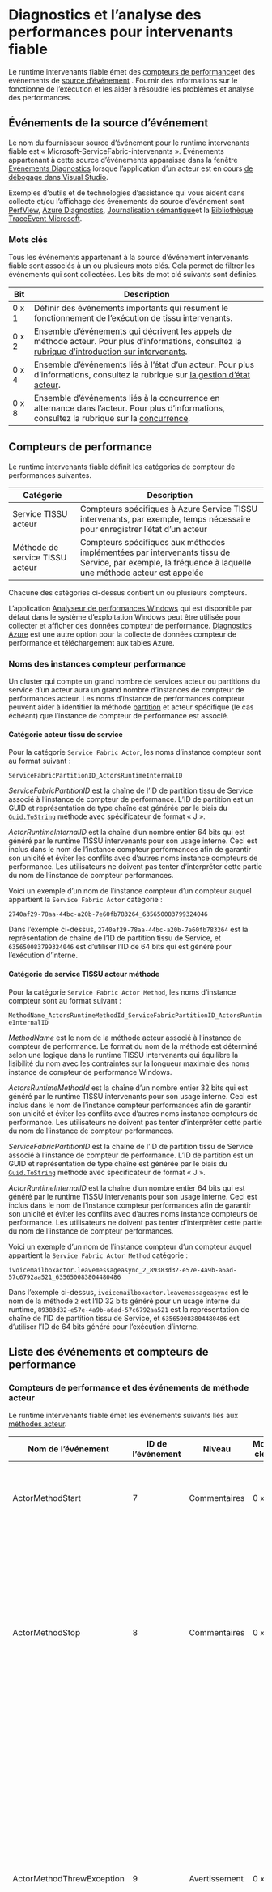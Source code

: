 <properties
   pageTitle="Diagnostics intervenants et surveillance | Microsoft Azure"
   description="Cet article décrit les diagnostics et fonctionnalités dans le runtime Service TISSU fiable intervenants, y compris les événements et les compteurs émis par celle-ci l’analyse des performances."
   services="service-fabric"
   documentationCenter=".net"
   authors="abhishekram"
   manager="timlt"
   editor="vturecek"/>

<tags
   ms.service="service-fabric"
   ms.devlang="dotnet"
   ms.topic="article"
   ms.tgt_pltfrm="NA"
   ms.workload="NA"
   ms.date="07/05/2016"
   ms.author="abhisram"/>

# <a name="diagnostics-and-performance-monitoring-for-reliable-actors"></a>Diagnostics et l’analyse des performances pour intervenants fiable
Le runtime intervenants fiable émet des [compteurs de performance](https://msdn.microsoft.com/library/system.diagnostics.performancecounter.aspx)et des événements de [source d’événement](https://msdn.microsoft.com/library/system.diagnostics.tracing.eventsource.aspx) . Fournir des informations sur le fonctionne de l’exécution et les aider à résoudre les problèmes et analyse des performances.

## <a name="eventsource-events"></a>Événements de la source d’événement
Le nom du fournisseur source d’événement pour le runtime intervenants fiable est « Microsoft-ServiceFabric-intervenants ». Événements appartenant à cette source d’événements apparaisse dans la fenêtre [Événements Diagnostics](service-fabric-diagnostics-how-to-monitor-and-diagnose-services-locally.md#view-service-fabric-system-events-in-visual-studio) lorsque l’application d’un acteur est en cours [de débogage dans Visual Studio](service-fabric-debugging-your-application.md).

Exemples d’outils et de technologies d’assistance qui vous aident dans collecte et/ou l’affichage des événements de source d’événement sont [PerfView](http://www.microsoft.com/download/details.aspx?id=28567), [Azure Diagnostics](../cloud-services/cloud-services-dotnet-diagnostics.md), [Journalisation sémantique](https://msdn.microsoft.com/library/dn774980.aspx)et la [Bibliothèque TraceEvent Microsoft](http://www.nuget.org/packages/Microsoft.Diagnostics.Tracing.TraceEvent).

### <a name="keywords"></a>Mots clés
Tous les événements appartenant à la source d’événement intervenants fiable sont associés à un ou plusieurs mots clés. Cela permet de filtrer les événements qui sont collectées. Les bits de mot clé suivants sont définies.

|Bit|Description|
|---|---|
|0 x 1|Définir des événements importants qui résument le fonctionnement de l’exécution de tissu intervenants.|
|0 x 2|Ensemble d’événements qui décrivent les appels de méthode acteur. Pour plus d’informations, consultez la [rubrique d’introduction sur intervenants](service-fabric-reliable-actors-introduction.md#actors).|
|0 x 4|Ensemble d’événements liés à l’état d’un acteur. Pour plus d’informations, consultez la rubrique sur [la gestion d’état acteur](service-fabric-reliable-actors-state-management.md).|
|0 x 8|Ensemble d’événements liés à la concurrence en alternance dans l’acteur. Pour plus d’informations, consultez la rubrique sur la [concurrence](service-fabric-reliable-actors-introduction.md#concurrency).|

## <a name="performance-counters"></a>Compteurs de performance
Le runtime intervenants fiable définit les catégories de compteur de performances suivantes.

|Catégorie|Description|
|---|---|
|Service TISSU acteur|Compteurs spécifiques à Azure Service TISSU intervenants, par exemple, temps nécessaire pour enregistrer l’état d’un acteur|
|Méthode de service TISSU acteur|Compteurs spécifiques aux méthodes implémentées par intervenants tissu de Service, par exemple, la fréquence à laquelle une méthode acteur est appelée|

Chacune des catégories ci-dessus contient un ou plusieurs compteurs.

L’application [Analyseur de performances Windows](https://technet.microsoft.com/library/cc749249.aspx) qui est disponible par défaut dans le système d’exploitation Windows peut être utilisée pour collecter et afficher des données compteur de performance. [Diagnostics Azure](../cloud-services/cloud-services-dotnet-diagnostics.md) est une autre option pour la collecte de données compteur de performance et téléchargement aux tables Azure.

### <a name="performance-counter-instance-names"></a>Noms des instances compteur performance
Un cluster qui compte un grand nombre de services acteur ou partitions du service d’un acteur aura un grand nombre d’instances de compteur de performances acteur. Les noms d’instance de performances compteur peuvent aider à identifier la méthode [partition](service-fabric-reliable-actors-platform.md#service-fabric-partition-concepts-for-actors) et acteur spécifique (le cas échéant) que l’instance de compteur de performance est associé.

#### <a name="service-fabric-actor-category"></a>Catégorie acteur tissu de service
Pour la catégorie `Service Fabric Actor`, les noms d’instance compteur sont au format suivant :

`ServiceFabricPartitionID_ActorsRuntimeInternalID`

*ServiceFabricPartitionID* est la chaîne de l’ID de partition tissu de Service associé à l’instance de compteur de performance. L’ID de partition est un GUID et représentation de type chaîne est générée par le biais du [`Guid.ToString`](https://msdn.microsoft.com/library/97af8hh4.aspx) méthode avec spécificateur de format « J ».

*ActorRuntimeInternalID* est la chaîne d’un nombre entier 64 bits qui est généré par le runtime TISSU intervenants pour son usage interne. Ceci est inclus dans le nom de l’instance compteur performances afin de garantir son unicité et éviter les conflits avec d’autres noms instance compteurs de performance. Les utilisateurs ne doivent pas tenter d’interpréter cette partie du nom de l’instance de compteur performances.

Voici un exemple d’un nom de l’instance compteur d’un compteur auquel appartient la `Service Fabric Actor` catégorie :

`2740af29-78aa-44bc-a20b-7e60fb783264_635650083799324046`

Dans l’exemple ci-dessus, `2740af29-78aa-44bc-a20b-7e60fb783264` est la représentation de chaîne de l’ID de partition tissu de Service, et `635650083799324046` est d’utiliser l’ID de 64 bits qui est généré pour l’exécution d’interne.

#### <a name="service-fabric-actor-method-category"></a>Catégorie de service TISSU acteur méthode
Pour la catégorie `Service Fabric Actor Method`, les noms d’instance compteur sont au format suivant :

`MethodName_ActorsRuntimeMethodId_ServiceFabricPartitionID_ActorsRuntimeInternalID`

*MethodName* est le nom de la méthode acteur associé à l’instance de compteur de performance. Le format du nom de la méthode est déterminé selon une logique dans le runtime TISSU intervenants qui équilibre la lisibilité du nom avec les contraintes sur la longueur maximale des noms instance de compteur de performance Windows.

*ActorsRuntimeMethodId* est la chaîne d’un nombre entier 32 bits qui est généré par le runtime TISSU intervenants pour son usage interne. Ceci est inclus dans le nom de l’instance compteur performances afin de garantir son unicité et éviter les conflits avec d’autres noms instance compteurs de performance. Les utilisateurs ne doivent pas tenter d’interpréter cette partie du nom de l’instance de compteur performances.

*ServiceFabricPartitionID* est la chaîne de l’ID de partition tissu de Service associé à l’instance de compteur de performance. L’ID de partition est un GUID et représentation de type chaîne est générée par le biais du [`Guid.ToString`](https://msdn.microsoft.com/library/97af8hh4.aspx) méthode avec spécificateur de format « J ».

*ActorRuntimeInternalID* est la chaîne d’un nombre entier 64 bits qui est généré par le runtime TISSU intervenants pour son usage interne. Ceci est inclus dans le nom de l’instance compteur performances afin de garantir son unicité et éviter les conflits avec d’autres noms instance compteurs de performance. Les utilisateurs ne doivent pas tenter d’interpréter cette partie du nom de l’instance de compteur performances.

Voici un exemple d’un nom de l’instance compteur d’un compteur auquel appartient la `Service Fabric Actor Method` catégorie :

`ivoicemailboxactor.leavemessageasync_2_89383d32-e57e-4a9b-a6ad-57c6792aa521_635650083804480486`

Dans l’exemple ci-dessus, `ivoicemailboxactor.leavemessageasync` est le nom de la méthode `2` est l’ID 32 bits généré pour un usage interne du runtime, `89383d32-e57e-4a9b-a6ad-57c6792aa521` est la représentation de chaîne de l’ID de partition tissu de Service, et `635650083804480486` est d’utiliser l’ID de 64 bits généré pour l’exécution d’interne.

## <a name="list-of-events-and-performance-counters"></a>Liste des événements et compteurs de performance

### <a name="actor-method-events-and-performance-counters"></a>Compteurs de performance et des événements de méthode acteur
Le runtime intervenants fiable émet les événements suivants liés aux [méthodes acteur](service-fabric-reliable-actors-introduction.md#actors).

|Nom de l’événement|ID de l’événement|Niveau|Mots clés|Description|
|---|---|---|---|---|
|ActorMethodStart|7|Commentaires|0 x 2|Intervenants runtime est sur le point d’appeler une méthode d’un acteur.|
|ActorMethodStop|8|Commentaires|0 x 2|Une méthode d’un acteur est terminée. Autrement dit, appel asynchrone du runtime à la méthode acteur a renvoyé, et la tâche retournée par la méthode acteur est terminée.|
|ActorMethodThrewException|9|Avertissement|0 x 3|Une exception a été levée pendant l’exécution d’une méthode acteur, au cours d’appel asynchrone du runtime à la méthode acteur ou pendant l’exécution de la tâche retourné par la méthode acteur. Cet événement indique une sorte de défaillance dans le code acteur nécessitant l’enquête.|

Le runtime intervenants fiable publie des compteurs de performance suivants relatifs à l’exécution des méthodes acteur.

|Nom de la catégorie|Nom du compteur|Description|
|---|---|---|
|Méthode de service TISSU acteur|Appels/Sec|Nombre de fois où la méthode de service acteur est appelée par seconde|
|Méthode de service TISSU acteur|Moyennes millisecondes par appel|Temps nécessaire pour exécuter la méthode de service acteur en millisecondes|
|Méthode de service TISSU acteur|Exceptions levée/Sec|Nombre de fois que l’acteur service méthode a levé une exception par seconde|

### <a name="concurrency-events-and-performance-counters"></a>Compteurs de performance et des événements de la concurrence
Le runtime intervenants fiable émet les événements suivants liés à la [concurrence](service-fabric-reliable-actors-introduction.md#concurrency).

|Nom de l’événement|ID de l’événement|Niveau|Mots clés|Description|
|---|---|---|---|---|
|ActorMethodCallsWaitingForLock|12|Commentaires|0 x 8|Cet événement est enregistré au début de chaque nouveau soumettre un acteur. Il affiche le nombre d’appels acteur en attente d’acquérir le verrou par acteur propice à la concurrence en alternance en attente.|

Le runtime intervenants fiable publie des compteurs de performance suivants liés à la concurrence.

|Nom de la catégorie|Nom du compteur|Description|
|---|---|---|
|Service TISSU acteur|# d’un acteur appels en attente de verrouillage acteur|Nombre d’appels acteur en attente d’acquérir le verrou par acteur propice à la concurrence en alternance en attente|
|Service TISSU acteur|Attendre la moyennes millisecondes par verrou|Temps écoulé (en millisecondes) d’acquérir le verrou par acteur propice à la concurrence en alternance|
|Service TISSU acteur|Moyenne millisecondes acteur verrou|Durée (en millisecondes) pour laquelle se trouve le verrou par acteur|

### <a name="actor-state-management-events-and-performance-counters"></a>Compteurs de performance et des événements de gestion des États acteur
Le runtime intervenants fiable émet les événements suivants liés à la [Gestion d’état acteur](service-fabric-reliable-actors-state-management.md).

|Nom de l’événement|ID de l’événement|Niveau|Mots clés|Description|
|---|---|---|---|---|
|ActorSaveStateStart|10|Commentaires|0 x 4|Intervenants runtime est sur le point d’enregistrer l’état d’un acteur.|
|ActorSaveStateStop|11|Commentaires|0 x 4|Intervenants runtime a terminé l’enregistrement de l’état d’un acteur.|

Le runtime intervenants fiable publie des compteurs de performance suivants liés à la gestion d’état acteur.

|Nom de la catégorie|Nom du compteur|Description|
|---|---|---|
|Service TISSU acteur|Moyennes millisecondes par enregistrement l’opération d’état|Temps nécessaire pour enregistrer l’état d’un acteur en millisecondes|
|Service TISSU acteur|Moyennes millisecondes par opération de chargement d’état|Temps nécessaire pour charger l’état d’un acteur en millisecondes|

### <a name="events-related-to-actor-replicas"></a>Événements liés aux réplicas acteur
Le runtime intervenants fiable émet les événements suivants liés aux [réplicas acteur](service-fabric-reliable-actors-platform.md#service-fabric-partition-concepts-for-stateful-actors).

|Nom de l’événement|ID de l’événement|Niveau|Mots clés|Description|
|---|---|---|---|---|
|ReplicaChangeRoleToPrimary|1|D’information|0 x 1|Copie d’un acteur modifiées rôle en principal. Cela signifie que les intervenants pour cette partition est créées à l’intérieur de ce réplica.|
|ReplicaChangeRoleFromPrimary|2|D’information|0 x 1|Copie d’un acteur modifiées rôle en secondaires. Cela signifie que les intervenants pour cette partition n’est plus est créées à l’intérieur de ce réplica. Aucune nouvelle demande n’est remises à intervenants déjà créés dans ce réplica. Les intervenants seront détruites après avoir réalisé toutes les demandes en cours.|

### <a name="actor-activation-and-deactivation-events-and-performance-counters"></a>Compteurs de performance et des événements de l’activation et désactivation acteur
Le runtime intervenants fiable émet les événements suivants liés à [un acteur activation et désactivation](service-fabric-reliable-actors-lifecycle.md).

|Nom de l’événement|ID de l’événement|Niveau|Mots clés|Description|
|---|---|---|---|---|
|ActorActivated|5|D’information|0 x 1|Un acteur a été activé.|
|ActorDeactivated|6|D’information|0 x 1|Un acteur a été désactivé.|

Le runtime intervenants fiable publie des compteurs de performance suivants liés à un acteur activation et désactivation.

|Nom de la catégorie|Nom du compteur|Description|
|---|---|---|
|Service TISSU acteur|Trouver la moyenne OnActivateAsync millisecondes|Temps nécessaire pour exécuter la méthode OnActivateAsync en millisecondes|

### <a name="actor-request-processing-performance-counters"></a>Traitement des demandes acteur compteurs
Lorsqu’un client appelle une méthode via un objet proxy acteur, elle produit comme résultat dans un message de demande envoyé sur le réseau au service acteur. Le service traite le message de demande et envoie une réponse au client. Le runtime intervenants fiable publie des compteurs de performance suivants liés au traitement des demandes acteur.

|Nom de la catégorie|Nom du compteur|Description|
|---|---|---|
|Service TISSU acteur|# de demandes en attente|Nombre de requêtes traitées dans le service|
|Service TISSU acteur|Moyennes millisecondes par demande|Temps écoulé (en millisecondes) par le service pour traiter une requête|
|Service TISSU acteur|Moyenne en millisecondes pour la désérialisation demande|Temps écoulé (en millisecondes) pour désérialiser le message de demande d’un acteur correctement après réception au niveau du service|
|Service TISSU acteur|Moyenne en millisecondes pour sérialisation de réponse|Temps écoulé (en millisecondes) pour vérifier le message de réponse acteur au niveau du service avant la réponse est envoyée au client|

## <a name="next-steps"></a>Étapes suivantes
 - [Comment intervenants fiable utiliser la plateforme tissu de Service](service-fabric-reliable-actors-platform.md)
 - [Documentation de référence acteur API](https://msdn.microsoft.com/library/azure/dn971626.aspx)
 - [Exemples de code](https://github.com/Azure/servicefabric-samples)
